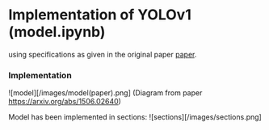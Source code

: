 # Implementation of YOLOv1 (model.ipynb)
using specifications as given in the original paper [paper](https://arxiv.org/abs/1506.02640).

### Implementation
![model][/images/model(paper).png]
(Diagram from paper https://arxiv.org/abs/1506.02640)

Model has been implemented in sections:
![sections][/images/sections.png]
